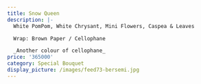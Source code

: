 ```yaml
---
title: Snow Queen
description: |-
  White PomPom, White Chrysant, Mini Flowers, Caspea & Leaves

  Wrap: Brown Paper / Cellophane

  _Another colour of cellophane_
price: '365000'
category: Special Bouquet
display_picture: /images/feed73-bersemi.jpg
---
```



